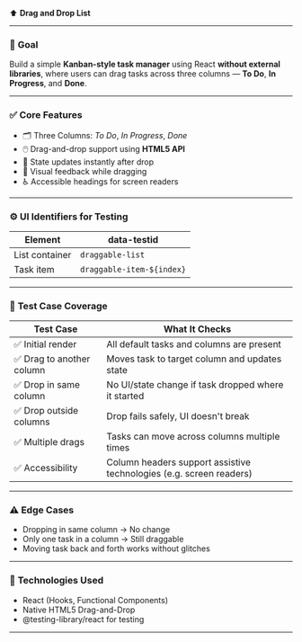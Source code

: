 ⬆️ **Drag and Drop List**

---

### 🧠 **Goal**

Build a simple **Kanban-style task manager** using React **without external libraries**, where users can drag tasks across three columns — **To Do**, **In Progress**, and **Done**.

---

### ✅ **Core Features**

* 🗂️ Three Columns: *To Do*, *In Progress*, *Done*
* 🖱️ Drag-and-drop support using **HTML5 API**
* 🔄 State updates instantly after drop
* 🎨 Visual feedback while dragging
* ♿ Accessible headings for screen readers

---

### ⚙️ **UI Identifiers for Testing**

| Element        | data-testid               |
| -------------- | ------------------------- |
| List container | `draggable-list`          |
| Task item      | `draggable-item-${index}` |

---

### 🧪 **Test Case Coverage**

| Test Case                | What It Checks                                                      |
| ------------------------ | ------------------------------------------------------------------- |
| ✅ Initial render         | All default tasks and columns are present                           |
| ✅ Drag to another column | Moves task to target column and updates state                       |
| ✅ Drop in same column    | No UI/state change if task dropped where it started                 |
| ✅ Drop outside columns   | Drop fails safely, UI doesn't break                                 |
| ✅ Multiple drags         | Tasks can move across columns multiple times                        |
| ✅ Accessibility          | Column headers support assistive technologies (e.g. screen readers) |

---

### ⚠️ **Edge Cases**

* Dropping in same column → No change
* Only one task in a column → Still draggable
* Moving task back and forth works without glitches

---

### 🧰 **Technologies Used**

* React (Hooks, Functional Components)
* Native HTML5 Drag-and-Drop
* @testing-library/react for testing

---



